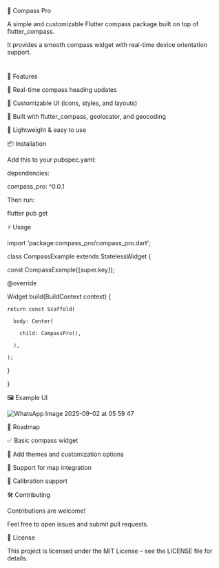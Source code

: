 📍 Compass Pro

A simple and customizable Flutter compass package built on top of flutter_compass.

It provides a smooth compass widget with real-time device orientation support.

#

🚀 Features

🔄 Real-time compass heading updates

🎨 Customizable UI (icons, styles, and layouts)

📡 Built with flutter_compass, geolocator, and geocoding

🧭 Lightweight & easy to use



📦 Installation

Add this to your pubspec.yaml:

dependencies:

  compass_pro: ^0.0.1



Then run:

flutter pub get



⚡ Usage

import 'package:compass_pro/compass_pro.dart';

class CompassExample extends StatelessWidget {

  const CompassExample({super.key});
  
  @override
  
  Widget build(BuildContext context) {
  
    return const Scaffold(
    
      body: Center(
      
        child: CompassPro(),
        
      ),
      
    );
    
  }
  
}



🖼️ Example UI

![WhatsApp Image 2025-09-02 at 05 59 47](https://github.com/user-attachments/assets/7db0cc01-8967-4fb6-9ffa-540ae40c1823)



📌 Roadmap

✅ Basic compass widget

🔲 Add themes and customization options

🔲 Support for map integration

🔲 Calibration support



🛠️ Contributing

Contributions are welcome!

Feel free to open issues and submit pull requests.



📄 License

This project is licensed under the MIT License – see the LICENSE file for details.

